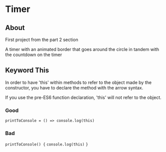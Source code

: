 # Timer

## About

First project from the part 2 section

A timer with an animated border that goes around the circle in tandem with the countdown on the timer

## Keyword This

In order to have 'this' within methods to refer to the object made by the constructor, you have to declare the method with the arrow syntax.

If you use the pre-ES6 function declaration, 'this' will not refer to the
object.

### Good

`printToConsole = () => console.log(this)`

### Bad

`printToConsole() {`
`console.log(this)`
`}`

